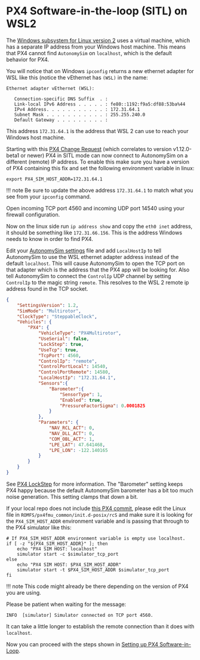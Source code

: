 # PX4 Software-in-the-loop (SITL) on WSL2

The [Windows subsystem for Linux version 2](https://docs.microsoft.com/en-us/windows/wsl/install-win10) uses a virtual machine, which has a separate IP address from your Windows host machine. This means that PX4 cannot find `AutonomySim` on `localhost`, which is the default behavior for PX4.

You will notice that on Windows `ipconfig` returns a new ethernet adapter for WSL like this (notice the vEthernet has `(WSL)` in the name:

```text
Ethernet adapter vEthernet (WSL):

   Connection-specific DNS Suffix  . :
   Link-local IPv6 Address . . . . . : fe80::1192:f9a5:df88:53ba%44
   IPv4 Address. . . . . . . . . . . : 172.31.64.1
   Subnet Mask . . . . . . . . . . . : 255.255.240.0
   Default Gateway . . . . . . . . . :
```

This address `172.31.64.1` is the address that WSL 2 can use to reach your Windows host machine.

Starting with this [PX4 Change Request](https://github.com/PX4/PX4-Autopilot/commit/1719ff9892f3c3d034f2b44e94d15527ab09cec6) (which correlates to version v1.12.0-beta1 or newer) PX4 in SITL mode can now connect to AutonomySim on a different (remote) IP address.  To enable this make sure you have a version of PX4 containing this fix and set the following environment variable in linux:

```shell
export PX4_SIM_HOST_ADDR=172.31.64.1
```

!!! note
    Be sure to update the above address `172.31.64.1` to match what you see from your `ipconfig` command.

Open incoming TCP port 4560 and incoming UDP port 14540 using your firewall configuration.

Now on the linux side run `ip address show` and copy the `eth0 inet` address, it should be something like `172.31.66.156`.  This is the address Windows needs to know in order to find PX4.

Edit your [AutonomySim settings](settings.md) file and add `LocalHostIp` to tell AutonomySim to use the WSL ethernet adapter address instead of the default `localhost`.  This will cause AutonomySim to open the TCP port on that adapter which is the address that the PX4 app will be looking for.  Also tell AutonomySim to connect the `ControlIp` UDP channel by setting `ControlIp` to the magic string `remote`. This resolves to the WSL 2 remote ip address found in the TCP socket.

```json
{
    "SettingsVersion": 1.2,
    "SimMode": "Multirotor",
    "ClockType": "SteppableClock",
    "Vehicles": {
        "PX4": {
            "VehicleType": "PX4Multirotor",
            "UseSerial": false,
            "LockStep": true,
            "UseTcp": true,
            "TcpPort": 4560,
            "ControlIp": "remote",
            "ControlPortLocal": 14540,
            "ControlPortRemote": 14580,
            "LocalHostIp": "172.31.64.1",
            "Sensors":{
                "Barometer":{
                    "SensorType": 1,
                    "Enabled": true,
                    "PressureFactorSigma": 0.0001825
                }
            },
            "Parameters": {
                "NAV_RCL_ACT": 0,
                "NAV_DLL_ACT": 0,
                "COM_OBL_ACT": 1,
                "LPE_LAT": 47.641468,
                "LPE_LON": -122.140165
            }
        }
    }
}
```

See [PX4 LockStep](px4_lockstep.md) for more information. The "Barometer" setting keeps PX4 happy because the default AutonomySim barometer has a bit too much noise generation.  This setting clamps that down a bit.

If your local repo does not include [this PX4 commit](https://github.com/PX4/PX4-Autopilot/commit/292a66ce417c9769e1a7845fbc9b8d5e68e1cf0b), please edit the Linux file in `ROMFS/px4fmu_common/init.d-posix/rcS` and make sure it is looking for the `PX4_SIM_HOST_ADDR` environment variable and is passing that through to the PX4 simulator like this:

```shell
# If PX4_SIM_HOST_ADDR environment variable is empty use localhost.
if [ -z "${PX4_SIM_HOST_ADDR}" ]; then
    echo "PX4 SIM HOST: localhost"
    simulator start -c $simulator_tcp_port
else
    echo "PX4 SIM HOST: $PX4_SIM_HOST_ADDR"
    simulator start -t $PX4_SIM_HOST_ADDR $simulator_tcp_port
fi
```

!!! note
    This code might already be there depending on the version of PX4 you are using.

Please be patient when waiting for the message:

```text
INFO  [simulator] Simulator connected on TCP port 4560.
```

It can take a little longer to establish the remote connection than it does with `localhost`.

Now you can proceed with the steps shown in [Setting up PX4 Software-in-Loop](px4_sitl.md).
